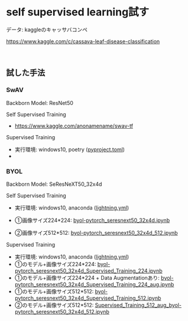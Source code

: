 # self supervised learning試す

データ: kaggleのキャッサバコンペ

https://www.kaggle.com/c/cassava-leaf-disease-classification

<br>

## 試した手法
### SwAV 

Backborn Model: ResNet50

Self Supervised Training

- https://www.kaggle.com/anonamename/swav-tf

Supervised Training

- 実行環境: windows10, poetry ([pyproject.toml](env/tfgpu/pyproject.toml))
- 

### BYOL

Backborn Model: SeResNeXT50_32x4d

Self Supervised Training

- 実行環境: windows10, anaconda ([lightning.yml](env/lightning.yml))

- ①画像サイズ224*224: [byol-pytorch_seresnext50_32x4d.ipynb](BYOL/byol-pytorch_seresnext50_32x4d.ipynb)
- ➁画像サイズ512*512: [byol-pytorch_seresnext50_32x4d_512.ipynb](BYOL/byol-pytorch_seresnext50_32x4d_512.ipynb)

Supervised Training

- 実行環境: windows10, anaconda ([lightning.yml](env/lightning.yml))
- ①のモデル+画像サイズ224*224: [byol-pytorch_seresnext50_32x4d_Supervised_Training_224.ipynb](BYOL/byol-pytorch_seresnext50_32x4d_Supervised_Training_224.ipynb)
- ①のモデル+画像サイズ224*224 + Data Augmentationあり: [byol-pytorch_seresnext50_32x4d_Supervised_Training_224_aug.ipynb](BYOL/byol-pytorch_seresnext50_32x4d_Supervised_Training_224_aug.ipynb)
- ①のモデル+画像サイズ512*512: [byol-pytorch_seresnext50_32x4d_Supervised_Training_512.ipynb](BYOL/byol-pytorch_seresnext50_32x4d_Supervised_Training_512.ipynb)
- ➁のモデル+画像サイズ512*512: [Supervised_Training_512_aug_byol-pytorch_seresnext50_32x4d_512.ipynb](BYOL/Supervised_Training_512_aug_byol-pytorch_seresnext50_32x4d_512.ipynb)



